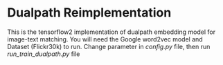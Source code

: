 # Dualpath Reimplementation
This is the tensorflow2 implementation of dualpath embedding model for image-text matching. You will need the Google word2vec model and Dataset (Flickr30k) to run.
Change parameter in *config.py* file, then run *run_train_dualpath.py* file

